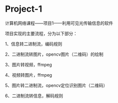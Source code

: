 # Project-1
计算机网络课程——项目1——利用可见光传输信息的软件

项目实现的主要流程，分为以下部分：

1、信息转二进制流，编码规则   

2、二进制流转图片，opencv图片（二维码）的绘制 

3、图片转视频，ffmpeg  

4、视频转图片，ffmpeg  

5、图片转二进制流，opencv定位识别图片（二维码） 

6、二进制流转信息，解码规则 


